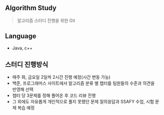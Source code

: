 ## Algorithm Study

> 알고리즘 스터디 진행을 위한 Git

## Language

- Java, c++

## 스터디 진행방식

- 매주 화, 금요일 2일씩 2시간 진행 예정(시간 변동 가능)
- 백준, 프로그래머스 사이트에서 알고리즘 분류 별 챕터를 팀원들의 수준과 의견을 반영해 선택
- 챕터 당 3문제를 정해 풀어온 후 코드 리뷰 진행
- 그 외에도 자유롭게 개인적으로 풀지 못했던 문제 질의응답과 SSAFY 수업, 시험 문제 복습 예정

